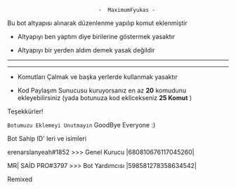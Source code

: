                                  -  MaximumFyukas -
                         

Bu bot altyapısı alınarak düzenlenme yapılıp komut eklenmiştir

 


+ Altyapıyı ben yaptım diye birilerine göstermek yasaktır
* Altyapıyı bir yerden aldım demek yasak değildir
--------------------------------------------------------------
--------------------------------------------------------------
+ Komutları Çalmak ve başka yerlerde kullanmak yasaktır
* Kod Paylaşım Sunucusu kuruyorsanız en az **20** komudunu ekleyebilirsiniz (yada botunuza kod eklicekseniz **25 Komut** )


Teşekkürler!


`Botumuzu Eklemeyi Unutmayın`   GoodBye Everyone :)



Bot Sahip ID' leri ve isimleri

erenarslanyeah#1852 >>> Genel Kurucu      |680810676117045260|
  
  
  MR| SAİD PRO#3797  >>> Bot Yardımcısı                     |598581278358634542|
  
  
  Remixed